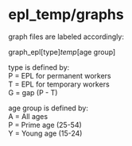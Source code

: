 # epl_temp/graphs

graph files are labeled accordingly:

graph_epl[type]_temp_[age group]

type is defined by: <br />
P = EPL for permanent workers <br />
T = EPL for temporary workers <br />
G = gap (P - T)

age group is defined by: <br />
A = All ages <br />
P = Prime age (25-54) <br />
Y = Young age (15-24)